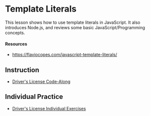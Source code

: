 # Template Literals
This lesson shows how to use template literals in JavaScript. It also introduces Node.js, and reviews some basic JavaScript/Programming concepts.

#### Resources
- https://flaviocopes.com/javascript-template-literals/

## Instruction
- [Driver's License Code-Along](DriversLicenseCodeAlong.md)

## Individual Practice
- [Driver's License Individual Exercises](DriversLicenseIndividualExercises.md)